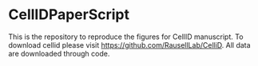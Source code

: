 # CellIDPaperScript

This is the repository to reproduce the figures for CellID manuscript.
To download cellid please visit https://github.com/RausellLab/CelliD.
All data are downloaded through code.
